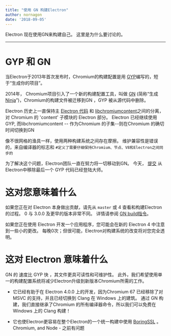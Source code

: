 ```yaml
---
title: "使用 GN 构建Electron"
author: nornagon
date: '2018-09-05'
---
```


Electron 现在使用GN来构建自己。 这里是为什么要讨论的。

---

# GYP 和 GN

当Electron于2013年首次发布时，Chromium的构建配置是用 [GYP](https://gyp.gsrc.io/)编写的，短于“生成你的项目”。

2014年， Chromium项目引入了一个新的构建配置工具，叫做 [GN](https://gn.googlesource.com/gn/) (简称“生成 [Ninja](https://ninja-build.org/)”)，Chromium的构建文件被迁移到GN ，GYP 被从源代码中删除。

Electron 历史上一直保持主 [Electron 代码](https://github.com/electron/electron) 和 [libchromiumcontent](https://github.com/electron/libchromiumcontent)之间的分离， 对 Chromium 的 'content' 子模块的 Electron 部分。 Electron 已经继续使用 GYP, 而libchromiumcontent -- 作为Chromium 的子集--则在Chromium 的确切时间切换到GN

像不很网格的渔具一样，使用两种构建系统之间存在摩擦。 维护兼容性是错误的，来自编译器的标志和 `#定义了需要仔细保持Chromium、节点、V8和Electron之间同步的`

为了解决这个问题，Electron团队一直在努力将一切移动到GN。 今天， [提交](https://github.com/electron/electron/pull/14097) 从Electron中移除最后一个 GYP 代码已经登陆大师。

# 这对您意味着什么

如果您正在对 Electron 本身做出贡献，请先从 `master` 或 4 查看和构建Electron 的过程。 0 与 3.0.0 及更早的版本非常不同。 详情请参阅 [GN build指令](https://github.com/electron/electron/blob/master/docs/development/build-instructions-gn.md)。

如果您正在使用 Electron 开发一个应用程序，您可能会在新的 Electron 4 中注意到一些小的更改。 每晚0次；但很可能，Electron对构建系统的改变将对您完全透明。

# 这对 Electron 意味着什么

GN 的</a> 速度比 GYP 快
，其文件更具可读性和可维护性。 此外，我们希望使用单一的构建配置系统将减少Electron升级到新版本Chromium所需的工作。</p> 

 * 它已经有助于在 Electron 4.0.0 上的开发，因为Chromium 67 已经移除了对 MSVC 的支持，并且已经切换到 Clang 在 Windows 上的建筑。 通过 GN 构建，我们直接继承了Chromium 的所有编译器命令，所以我们可以免费在 Windows 上的 Clang 构建！

 * 它也使Electron更容易在整个Electron的一个统一构建中使用 [BoringSSL](https://boringssl.googlesource.com/boringssl/) 。 Chromium, and Node -</a> 之前有问题

